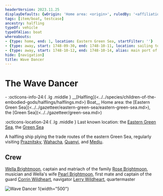 ```yaml
---
headerVersion: 2023.11.25
displayDefaults: {wOrigin: 'Home area: <origin>', ruledBy: '<affiliationtitle:t>: <name> <(of )primary>'}
tags: [item/boat, testcase]
ancestry: halfling
typeOf: vehicle
typeOfAlias: boat
whereabouts:
- {type: home, end: 1, location: Eastern Green Sea, startFilter: ''}
- {type: away, start: 1748-09-30, end: 1748-10-11, location: sailing to Wahacha, startFilter: '2'}
- {type: away, start: 1748-10-12, end: 1748-10-14, alias: main port of Wacahca, location: Wahacha, linkText: moored in, startFilter: '2'}
hide: [navigation]
title: Wave Dancer
---
```

# The Wave Dancer
<div class="grid cards ext-narrow-margin ext-one-column" markdown>
- :octicons-info-24:{ .lg .middle } __[Halfling](<../../species/children-of-the-embodied-gods/halflings/halflings.md>) Boat__  
   Home area: the [Eastern Green Sea](<../../gazetteer/eastern-green-sea/eastern-green-sea.md>), the [Green Sea](<../../gazetteer/green-sea.md>)  
</div>

:octicons-location-24:{ .lg .middle } Last known location: the [Eastern Green Sea](<../../gazetteer/eastern-green-sea/eastern-green-sea.md>), the [Green Sea](<../../gazetteer/green-sea.md>)


A halfling ship plying the trade routes of the eastern Green Sea, regularly visiting [Praznitsky](<../../gazetteer/northern-green-sea/praznitsky.md>), [Wahacha](<../../gazetteer/eastern-green-sea/wahacha.md>), [Quanyi](<../../gazetteer/eastern-green-sea/quanyi.md>), and [Medju](<../../gazetteer/eastern-green-sea/medju.md>).  
## Crew
[Wella Brightmoon](<../../people/halflings/wella-brightmoon.md>), captain and matriach of the family
[Rose Brightmoon](<../../people/halflings/rose-brightmoon.md>), musician and Wella's wife
[Pearl Brightmoon](<../../people/halflings/pearl-brightmoon.md>), first mate and captain of the guard
[Corrin Wildheart](<../../people/halflings/corrin-wildheart.md>), navigator
[Lerry Wildheart](<../../people/halflings/lerry-wildheart.md>), quartermaster

![Wave Dancer 1](../../assets/wave-dancer-1.png){width="500"}

